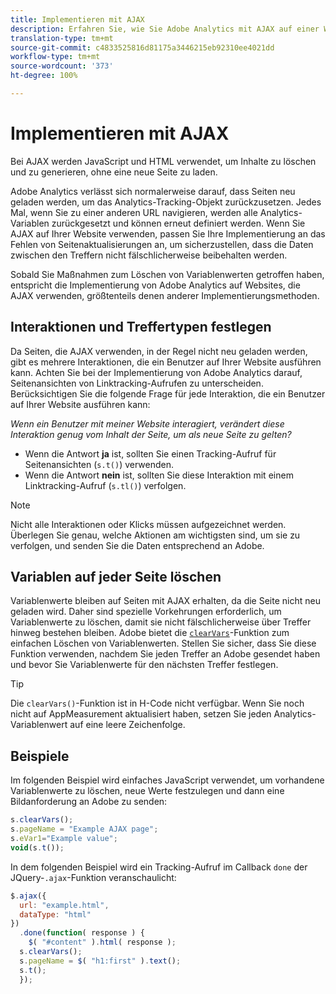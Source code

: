 ```yaml
---
title: Implementieren mit AJAX
description: Erfahren Sie, wie Sie Adobe Analytics mit AJAX auf einer Website implementieren.
translation-type: tm+mt
source-git-commit: c4833525816d81175a3446215eb92310ee4021dd
workflow-type: tm+mt
source-wordcount: '373'
ht-degree: 100%

---
```



# Implementieren mit AJAX

Bei AJAX werden JavaScript und HTML verwendet, um Inhalte zu löschen und zu generieren, ohne eine neue Seite zu laden.

Adobe Analytics verlässt sich normalerweise darauf, dass Seiten neu geladen werden, um das Analytics-Tracking-Objekt zurückzusetzen. Jedes Mal, wenn Sie zu einer anderen URL navigieren, werden alle Analytics-Variablen zurückgesetzt und können erneut definiert werden. Wenn Sie AJAX auf Ihrer Website verwenden, passen Sie Ihre Implementierung an das Fehlen von Seitenaktualisierungen an, um sicherzustellen, dass die Daten zwischen den Treffern nicht fälschlicherweise beibehalten werden.

Sobald Sie Maßnahmen zum Löschen von Variablenwerten getroffen haben, entspricht die Implementierung von Adobe Analytics auf Websites, die AJAX verwenden, größtenteils denen anderer Implementierungsmethoden.

## Interaktionen und Treffertypen festlegen

Da Seiten, die AJAX verwenden, in der Regel nicht neu geladen werden, gibt es mehrere Interaktionen, die ein Benutzer auf Ihrer Website ausführen kann. Achten Sie bei der Implementierung von Adobe Analytics darauf, Seitenansichten von Linktracking-Aufrufen zu unterscheiden. Berücksichtigen Sie die folgende Frage für jede Interaktion, die ein Benutzer auf Ihrer Website ausführen kann:

*Wenn ein Benutzer mit meiner Website interagiert, verändert diese Interaktion genug vom Inhalt der Seite, um als neue Seite zu gelten?*

* Wenn die Antwort **ja** ist, sollten Sie einen Tracking-Aufruf für Seitenansichten (`s.t()`) verwenden.
* Wenn die Antwort **nein** ist, sollten Sie diese Interaktion mit einem Linktracking-Aufruf (`s.tl()`) verfolgen.

>[!NOTE]
>
>Nicht alle Interaktionen oder Klicks müssen aufgezeichnet werden. Überlegen Sie genau, welche Aktionen am wichtigsten sind, um sie zu verfolgen, und senden Sie die Daten entsprechend an Adobe.

## Variablen auf jeder Seite löschen

Variablenwerte bleiben auf Seiten mit AJAX erhalten, da die Seite nicht neu geladen wird. Daher sind spezielle Vorkehrungen erforderlich, um Variablenwerte zu löschen, damit sie nicht fälschlicherweise über Treffer hinweg bestehen bleiben. Adobe bietet die [`clearVars`](../vars/functions/clearvars.md)-Funktion zum einfachen Löschen von Variablenwerten. Stellen Sie sicher, dass Sie diese Funktion verwenden, nachdem Sie jeden Treffer an Adobe gesendet haben und bevor Sie Variablenwerte für den nächsten Treffer festlegen.

>[!TIP]
>
>Die `clearVars()`-Funktion ist in H-Code nicht verfügbar. Wenn Sie noch nicht auf AppMeasurement aktualisiert haben, setzen Sie jeden Analytics-Variablenwert auf eine leere Zeichenfolge.

## Beispiele

Im folgenden Beispiel wird einfaches JavaScript verwendet, um vorhandene Variablenwerte zu löschen, neue Werte festzulegen und dann eine Bildanforderung an Adobe zu senden:

```js
s.clearVars();
s.pageName = "Example AJAX page";
s.eVar1="Example value";
void(s.t());
```

In dem folgenden Beispiel wird ein Tracking-Aufruf im Callback `done` der JQuery-`.ajax`-Funktion veranschaulicht:

```js
$.ajax({
  url: "example.html",
  dataType: "html"
})
  .done(function( response ) {
    $( "#content" ).html( response );
  s.clearVars();
  s.pageName = $( "h1:first" ).text();
  s.t();
  });
```
